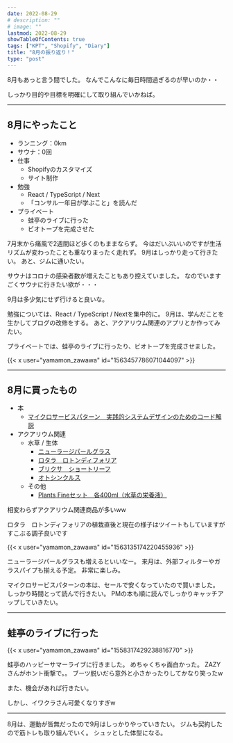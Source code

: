 ```yaml
---
date: 2022-08-29
# description: ""
# image: ""
lastmod: 2022-08-29
showTableOfContents: true
tags: ["KPT", "Shopify", "Diary"]
title: "8月の振り返り！"
type: "post"
---
```


8月もあっと言う間でした。
なんでこんなに毎日時間過ぎるのが早いのか・・

しっかり目的や目標を明確にして取り組んでいかねば。

---

## 8月にやったこと

- ランニング：0km
- サウナ：0回
- 仕事
  - Shopifyのカスタマイズ
  - サイト制作
- 勉強
  - React / TypeScript / Next
  - 「コンサル一年目が学ぶこと」を読んだ
- プライベート
  - 蛙亭のライブに行った
  - ビオトープを完成させた

7月末から痛風で2週間ほど歩くのもままならず。
今はだいぶいいのですが生活リズムが変わったことも重なりまったく走れず。
9月はしっかり走って行きたい。
あと、ジムに通いたい。

サウナはコロナの感染者数が増えたこともあり控えていました。
なのでいますごくサウナに行きたい欲が・・・

9月は多少気にせず行けると良いな。

勉強については、React / TypeScript / Nextを集中的に。
9月は、学んだことを生かしてブログの改修をする。
あと、アクアリウム関連のアプリとか作ってみたい。

プライベートでは、蛙亭のライブに行ったり、ビオトープを完成させました。

{{< x user="yamamon_zawawa" id="1563457786071044097" >}}

---

## 8月に買ったもの

- 本
  - [マイクロサービスパターン　実践的システムデザインのためのコード解説](https://book.impress.co.jp/books/1118101063)
- アクアリウム関連
  - 水草 / 生体
    - [ニューラージパールグラス](https://paypaymall.yahoo.co.jp/store/chanet/item/470278/)
    - [ロタラ　ロトンディフォリア](https://paypaymall.yahoo.co.jp/store/chanet/item/480509/)
    - [ブリクサ　ショートリーフ](https://paypaymall.yahoo.co.jp/store/chanet/item/13086/)
    - [オトシンクルス](https://paypaymall.yahoo.co.jp/store/chanet/item/13265/)
  - その他
    - [Plants Fineセット　各400ml（水草の栄養液）](https://paypaymall.yahoo.co.jp/store/chanet/item/440342/)

相変わらずアクアリウム関連商品が多いww

ロタラ　ロトンディフォリアの植栽直後と現在の様子はツイートもしていますがすこぶる調子良いです

{{< x user="yamamon_zawawa" id="1563135174220455936" >}}

ニューラージパールグラスも増えるといいなー。
来月は、外部フィルターやガラスパイプも揃える予定。
非常に楽しみ。

マイクロサービスパターンの本は、セールで安くなっていたので買いました。
しっかり時間とって読んで行きたい。
PMの本も順に読んでしっかりキャッチアップしていきたい。

---

## 蛙亭のライブに行った

{{< x user="yamamon_zawawa" id="1558317429238816770" >}}

蛙亭のハッピーサマーライブに行きました。
めちゃくちゃ面白かった。
ZAZYさんがホント衝撃で。。
ブーツ脱いだら意外と小さかったりしてかなり笑ったw

また、機会があれば行きたい。

しかし、イワクラさん可愛くなりすぎw

---

8月は、運動が皆無だったので9月はしっかりやっていきたい。
ジムも契約したので筋トレも取り組んでいく。
シュッとした体型になる。
